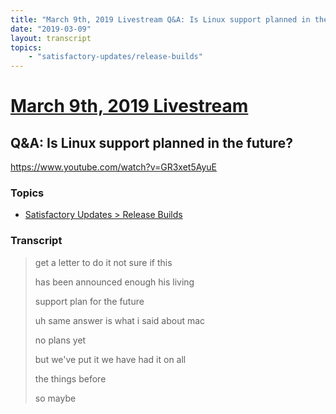 ```yaml
---
title: "March 9th, 2019 Livestream Q&A: Is Linux support planned in the future?"
date: "2019-03-09"
layout: transcript
topics:
    - "satisfactory-updates/release-builds"
---
```

# [March 9th, 2019 Livestream](../2019-03-09.md)
## Q&A: Is Linux support planned in the future?
https://www.youtube.com/watch?v=GR3xet5AyuE

### Topics
* [Satisfactory Updates > Release Builds](../topics/satisfactory-updates/release-builds.md)

### Transcript

> get a letter to do it not sure if this
> 
> has been announced enough his living
> 
> support plan for the future
> 
> uh same answer is what i said about mac
> 
> no plans yet
> 
> but we've put it we have had it on all
> 
> the things before
> 
> so maybe
> 
